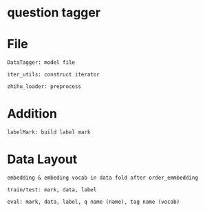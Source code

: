 # question tagger

# File

    DataTagger: model file

    iter_utils: construct iterator

    zhihu_loader: preprocess

# Addition

    labelMark: build label mark

# Data Layout

    embedding & embeding vocab in data fold after order_emmbedding

    train/test: mark, data, label

    eval: mark, data, label, q name (name), tag name (vocab)

